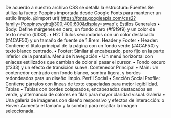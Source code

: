 De acuerdo a nuestro archivo CSS se detalla la estructura:
Fuentes
Se utiliza la fuente Poppins importada desde Google Fonts para mantener un estilo limpio.
@import url('https://fonts.googleapis.com/css2?family=Poppins:wght@300;400;600&display=swap');
Estilos Generales
•	Body: Define márgenes en cero, un fondo claro (#f9f9f9) y un color de texto neutro (#333).
•	H2: Títulos secundarios con un color destacado (#4CAF50) y un tamaño de fuente de 1.8rem.
Header y Footer
•	Header: Contiene el título principal de la página con un fondo verde (#4CAF50) y texto blanco centrado.
•	Footer: Similar al encabezado, pero fijo en la parte inferior de la pantalla.
Menú de Navegación
•	Un menú horizontal con enlaces estilizados que cambian de color al pasar el cursor.
•	Fondo oscuro (#333) y un efecto de transición suave.
Contenedor Principal
•	Main: Un contenedor centrado con fondo blanco, sombra ligera, y bordes redondeados para un diseño limpio.
Perfil Social
•	Sección Social Profile: Contiene párrafos con líneas de texto espaciadas para mejor legibilidad.
Tablas
•	Tablas con bordes colapsados, encabezados destacados en verde, y alternancia de colores en filas para mayor claridad visual.
Galería
•	Una galería de imágenes con diseño responsivo y efectos de interacción:
o	Hover: Aumenta el tamaño y la sombra para resaltar la imagen seleccionada.
